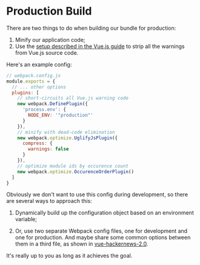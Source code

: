 # Production Build

There are two things to do when building our bundle for production:

1. Minify our application code;
2. Use the [setup described in the Vue.js guide](http://vuejs.org/guide/application.html#Deploying_for_Production) to strip all the warnings from Vue.js source code.

Here's an example config:

``` js
// webpack.config.js
module.exports = {
  // ... other options
  plugins: [
    // short-circuits all Vue.js warning code
    new webpack.DefinePlugin({
      'process.env': {
        NODE_ENV: '"production"'
      }
    }),
    // minify with dead-code elimination
    new webpack.optimize.UglifyJsPlugin({
      compress: {
        warnings: false
      }
    }),
    // optimize module ids by occurence count
    new webpack.optimize.OccurenceOrderPlugin()
  ]
}
```

Obviously we don't want to use this config during development, so there are several ways to approach this:

1. Dynamically build up the configuration object based on an environment variable;

2. Or, use two separate Webpack config files, one for development and one for production. And maybe share some common options between them in a third file, as shown in [vue-hackernews-2.0](https://github.com/vuejs/vue-hackernews-2.0).

It's really up to you as long as it achieves the goal.
